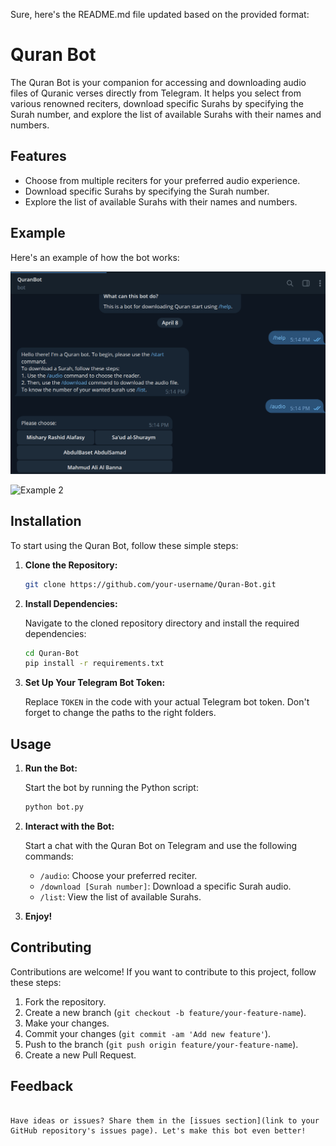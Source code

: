 Sure, here's the README.md file updated based on the provided format:

# Quran Bot

The Quran Bot is your companion for accessing and downloading audio files of Quranic verses directly from Telegram. It helps you select from various renowned reciters, download specific Surahs by specifying the Surah number, and explore the list of available Surahs with their names and numbers.

## Features

- Choose from multiple reciters for your preferred audio experience.
- Download specific Surahs by specifying the Surah number.
- Explore the list of available Surahs with their names and numbers.

## Example

Here's an example of how the bot works:

![Example](1.PNG)

![Example 2](2.PNH)

## Installation

To start using the Quran Bot, follow these simple steps:

1. **Clone the Repository:**

   ```bash
   git clone https://github.com/your-username/Quran-Bot.git
   ```

2. **Install Dependencies:**

   Navigate to the cloned repository directory and install the required dependencies:

   ```bash
   cd Quran-Bot
   pip install -r requirements.txt
   ```

3. **Set Up Your Telegram Bot Token:**

   Replace `TOKEN` in the code with your actual Telegram bot token. Don't forget to change the paths to the right folders.

## Usage

1. **Run the Bot:**

   Start the bot by running the Python script:

   ```bash
   python bot.py
   ```

2. **Interact with the Bot:**

   Start a chat with the Quran Bot on Telegram and use the following commands:
   
   - `/audio`: Choose your preferred reciter.
   - `/download [Surah number]`: Download a specific Surah audio.
   - `/list`: View the list of available Surahs.

3. **Enjoy!**

## Contributing

Contributions are welcome! If you want to contribute to this project, follow these steps:

1. Fork the repository.
2. Create a new branch (`git checkout -b feature/your-feature-name`).
3. Make your changes.
4. Commit your changes (`git commit -am 'Add new feature'`).
5. Push to the branch (`git push origin feature/your-feature-name`).
6. Create a new Pull Request.

## Feedback
``` 

Have ideas or issues? Share them in the [issues section](link to your GitHub repository's issues page). Let's make this bot even better!
